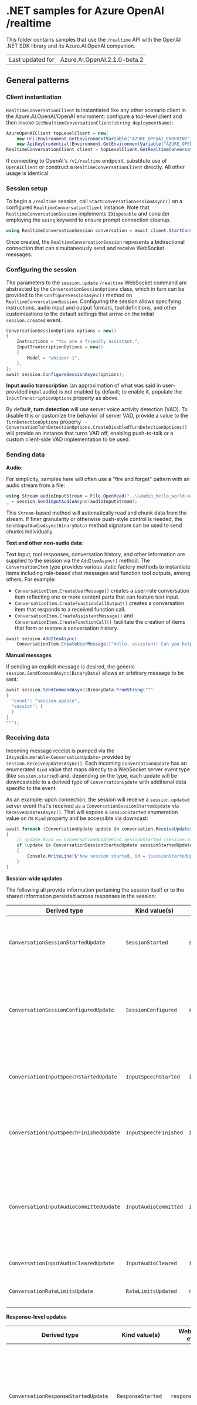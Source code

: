 # .NET samples for Azure OpenAI /realtime

This folder contains samples that use the `/realtime` API with the OpenAI .NET SDK library and its Azure.AI.OpenAI companion.

| | |
|---|---|
| Last updated for | Azure.AI.OpenAI.2.1.0-beta.2 |

## General patterns

### Client instantiation

`RealtimeConversationClient` is instantiated like any other scenario client in the Azure.AI.OpenAI/OpenAI enviroment: configure a top-level client and then invoke `GetRealtimeConversationClient(string deploymentName)`:

```csharp
AzureOpenAIClient topLevelClient = new(
    new Uri(Environment.GetEnvironmentVariable("AZURE_OPENAI_ENDPOINT")),
    new ApiKeyCredential(Environment.GetEnvironmentVariable("AZURE_OPENAI_API_KEY")));
RealtimeConversationClient client = topLevelClient.GetRealtimeConversationClient("my-gpt-4o-realtime-preview-deployment");
```

If connecting to OpenAI's `/v1/realtime` endpoint, substitute use of `OpenAIClient` or construct a `RealtimeConversationClient` directly. All other usage is identical.

### Session setup

To begin a `/realtime` session, call `StartConversationSessionAsync()` on a configured `RealtimeConversationClient` instance. Note that `RealtimeConversationSession` implements `IDisposable` and consider employing the `using` keyword to ensure prompt connection cleanup.

```csharp
using RealtimeConversationSession conversation = await client.StartConversationSessionAsync();
```

Once created, the `RealtimeConversationSession` represents a bidirectional connection that can simultaneously send and receive WebSocket messages.

### Configuring the session

The parameters to the `session.update` `/realtime` WebSocket command are abstracted by the `ConversationSessionOptions` class, which in turn can be provided to the `ConfigureSessionAsync()` method on `RealtimeConversationSession`. Configuring the session allows specifying instructions, audio input and output formats, tool definitions, and other customizations to the default settings that arrive on the initial `session.created` event.

```csharp
ConversationSessionOptions options = new()
{
    Instructions = "You are a friendly assistant.",
    InputTranscriptionOptions = new()
    {
        Model = "whisper-1",
    },
};
await session.ConfigureSessionAsync(options);
```

**Input audio transcription** (an approximation of what was said in user-provided input audio) is not enabled by default; to enable it, populate the `InputTranscriptionOptions` property as above.

By default, **turn detection** will use server voice activity detection (VAD). To disable this or customize the behavior of server VAD, provide a value to the `TurnDetectionOptions` property -- `ConversationTurnDetectionOptions.CreateDisabledTurnDetectionOptions()` will provide an instance that turns VAD off, enabling push-to-talk or a custom client-side VAD implementation to be used.

### Sending data

**Audio**:

For simplicity, samples here will often use a "fire and forget" pattern with an audio stream from a file:

```csharp
using Stream audioInputStream = File.OpenRead("..\\audio_hello_world.wav");
_ = session.SendInputAudioAsync(audioInputStream);
```

This `Stream`-based method will automatically read and chunk data from the stream. If finer granularity or otherwise push-style control is needed, the `SendInputAudioAsync(BinaryData)` method signature can be used to send chunks individually.

**Text and other non-audio data**:

Text input, tool responses, conversation history, and other information are supplied to the session via the `AddItemAsync()` method. The `ConversationItem` type provides various static factory methods to instantiate items including role-based chat messages and function tool outputs, among others. For example:

- `ConversationItem.CreateUserMessage()` creates a user-role conversation item reflecting one or more content parts that can feature text input.
- `ConversationItem.CreateFunctionCallOutput()` creates a conversation item that responds to a received function call.
- `ConversationItem.CreateAssistantMessage()` and `ConversationItem.CreateFunctionCall()` facilitate the creation of items that form or restore a conversation history.

```csharp
await session.AddItemAsync(
    ConversationItem.CreateUserMessage(["Hello, assistant! Can you help me today?"]));
``` 

**Manual messages**

If sending an explicit message is desired, the generic `session.SendCommandAsync(BinaryData)` allows an arbitrary message to be sent:

```csharp
await session.SendCommandAsync(BinaryData.FromString("""
{
  "event": "session.update",
  "session": {
  }
}
""");
```

### Receiving data

Incoming message receipt is pumped via the `IAsyncEnumerable<ConversationUpdate>` provided by `session.ReceiveUpdatesAsync()`. Each incoming `ConversationUpdate` has an enumerated `Kind` value that maps directly to a WebSocket server event type (like `session.started`) and, depending on the type, each update will be downcastable to a derived type of `ConversationUpdate` with additional data specific to the event.

As an example: upon connection, the session will receive a `session.updated` server event that's received as a `ConversationSessionStartedUpdate` via `ReceiveUpdatesAsync()`. That will expose a `SessionStarted` enumeration value on its `Kind` property and be accessible via downcast:

```csharp
await foreach (ConversationUpdate update in conversation.ReceiveUpdatesAsync())
{
    // update.Kind == ConversationUpdateKind.SessionStarted (session.started)
    if (update is ConversationSessionStartedUpdate sessionStartedUpdate)
    {
        Console.WriteLine($"New session started, id = {sessionStartedUpdate.SessionId}");
    }
}
```

**Session-wide updates**

The following all provide information pertaining the session itself or to the shared information persisted across responses in the session:

| Derived type | Kind value(s) | WebSocket event | Description |
|---|---|---|---|
| `ConversationSessionStartedUpdate` | `SessionStarted` | `session.created` | Raised upon successful connection. Provides *default* session configuration values that do not reflect any changes made via `ConfigureSessionAsync()`. |
| `ConversationSessionConfiguredUpdate` | `SessionConfigured` | `session.updated` | Raised upon receipt of a `session.update` command via `ConfigureSessionAsync()`. Provides *updated* session configured values reflecting the requested changes. Response-level changes will take effect beginning with the next response. |
| `ConversationInputSpeechStartedUpdate` | `InputSpeechStarted` | `input_audio_buffer.speech_started` | With server-side voice activity detection enabled (also default), this is raised when the audio provided via `SendInputAudioAsync()` has speech detected. |
| `ConversationInputSpeechFinishedUpdate` | `InputSpeechFinished` | `input_audio_buffer.speech_stopped` | With server-side voice activity detection enabled (also default), this is raised when the audio provided via `SendInputAudioAsync()` ceases to detect active speech. |
| `ConversationInputAudioCommittedUpdate` | `InputAudioCommitted` | `input_audio_buffer.committed` | Raised when input audio is committed as conversation input. This will occur automatically when server-side voice activity detection is enabled, upon end of speech detection. Without server VAD, an explicit call to `CommitInputAudioAsync()` is required. |
| `ConversationInputAudioClearedUpdate` | `InputAudioCleared` | `input_audio_buffer.cleared` | Raised when input audio is cleared via a call to `ClearInputAudioAsync()`. |
| `ConversationRateLimitsUpdate` | `RateLimitsUpdated` | `rate_limits.updated` | Periodically raised to reflect the latest rate limit information for tokens and requests. |

**Response-level updates**

| Derived type | Kind value(s) | WebSocket event | Description |
|---|---|---|---|
| `ConversationResponseStartedUpdate` | `ResponseStarted` | `response.created` | Raised when the model begins generating a new response, snapshotting current input state. This occurs automatically with end of speech when server voice activity detection is enabled and can be requested manually via `StartResponseAsync()`. |
| `ConversationResponseFinishedUpdate` | `ResponseFinished` | `response.done` | Raised when all response data is complete. |

**Item-level updates**

| Derived type | Kind value(s) | WebSocket event | Description |
|---|---|---|---|
| `ConversationItemCreatedUpdate` | `ItemCreated` | `conversation.item.created` | |
| `ConversationItemDeletedUpdate` | `ItemDeleted` | `conversation.item.deleted` | |
| `ConversationItemTruncatedUpdate` | `ItemTruncated` | `conversation.item.truncated` | |
| `ConversationInputTranscriptionFinishedUpdate` | `InputTranscriptionFinished` | `conversation.item.input_audio_transcription.completed` | |
| `ConversationInputTranscriptionFailedUpdate` | `InputTranscriptionFailed` | `conversation.item.input_audio_transcription.failed` | |

**Item streaming updates**

| Derived type | Kind value(s) | WebSocket event | Description |
|---|---|---|---|
| `ConversationItemStreamingStartedUpdate` | `ItemStreamingStarted` | `response.output_item.added` | Received when a new output item is opened for the response and begins receiving streamed information. This will be followed by some number of `ConversationItemStreamingPartDeltaUpdate` instances providing the streamed data before a `ConversationItemStreamingFinishedUpdate` signals the end of all streamed incremental information. |
| `ConversationItemStreamingFinishedUpdate` | `ItemStreamingFinished` | `response.output_item.done` | Received when a new output item has finished receiving all streamed information. Includes the accumulated data of the delta updates. |
| `ConversationItemStreamingPartDeltaUpdate` | * | * | This update is received when incremental streamed data is available for an in-progress response output item. It combines several server event types, with the specific payload inferrable from which properties are populated or the value of `Kind` on the update. Some streamed conversation items can consistent of multiple content parts; in this situation, the `ContentPartIndex` will distinguish between inner content parts and individual `ConversationItemStreamingPartFinishedUpdates` instances will be raised per content part. |
| | `ItemContentPartStarted` | `response.content_part.added` | |
| | `ItemStreamingPartAudioDelta` | `response.audio.delta` | |
| | `ItemStreamingPartAudioTranscriptionDelta` | `response.audio_transcript.delta` | |
| | `ItemStreamingPartTextDelta` | `response.text.delta` | |
| | `ItemStreamingFunctionCallArgumentsDelta` | `response.function_call_arguments.delta` | |
| `ConversationItemStreamingPartFinishedUpdate` | * | * | Received when an individual component of a streamed conversation item, such as a content part, has finished receiving all streamed data. In many circumstances, using the superset of information available in `ConversationItemStreamingFinishedUpdate` is adequate; this update simply provides further granularities in instances where multiple item components are streamed. |
| | `ItemStreamingFunctionCallArgumentsFinished` | `response.function_call_arguments.done` | |
| | `ItemContentPartFinished` | `response.content_part.done` | |

**Raw/protocol update usage**

In addition to being downcastable into derived types that encapsulate command-specific data, each `ConversationUpdate` also exposes a generic `BinaryData` instance via the `GetRawContent()` method, which will provide the direct JSON payload present in the message.

```csharp
await foreach (ConversationUpdate update in conversation.ReceiveUpdatesAsync())
{
    Console.WriteLine(message.GetRawContent().Content.ToString());
}
```

Together with the use of `SendCommandAsync(BinaryData)`, 